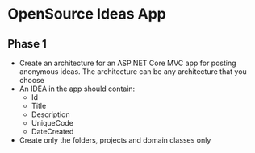 # OpenSource Ideas App

## Phase 1
* Create an architecture for an ASP.NET Core MVC app for posting anonymous ideas. The architecture can be any architecture that you choose
* An IDEA in the app should contain:
  * Id
  * Title
  * Description
  * UniqueCode
  * DateCreated
* Create only the folders, projects and domain classes only
